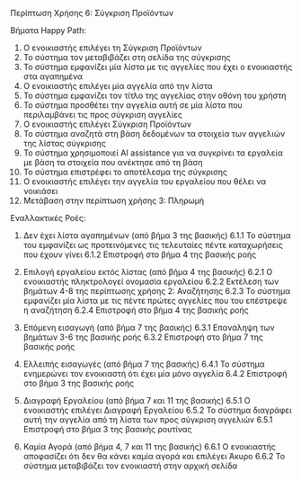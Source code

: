 Περίπτωση Χρήσης 6: Σύγκριση Προϊόντων

Βήματα Happy Path:
1.  Ο ενοικιαστής επιλέγει τη Σύγκριση Προϊόντων 
2.  Το σύστημα τον μεταβιβάζει στη σελίδα της σύγκρισης
3.  Το σύστημα εμφανίζει μία λίστα με τις αγγελίες που έχει ο ενοικιαστής στα αγαπημένα
4.  Ο ενοικιαστής επιλέγει μία αγγελία από την λίστα
5.  Το σύστημα εμφανίζει τον τίτλο της αγγελίας στην οθόνη του χρήστη
6.  Το σύστημα προσθέτει την αγγελία αυτή σε μία λίστα που περιλαμβάνει τις προς σύγκριση αγγελίες
7.  Ο ενοικιαστής επιλέγει Σύγκριση Προϊόντων
8.  Το σύστημα αναζητά στη βάση δεδομένων τα στοιχεία των αγγελιών της λίστας σύγκρισης
9.  Το σύστημα χρησιμοποιεί AI assistance για να συγκρίνει τα εργαλεία με βάση τα στοιχεία που ανέκτησε από τη βάση 
10.  Το σύστημα επιστρέφει το αποτέλεσμα της σύγκρισης 
11. Ο ενοικιαστής επιλέγει την αγγελία του εργαλείου που θέλει να νοικιάσει
12. Μετάβαση στην περίπτωση χρήσης 3: Πληρωμή

Εναλλακτικές Ροές:
1. Δεν έχει λίστα αγαπημένων (από βήμα 3 της βασικής)
6.1.1 Το σύστημα του εμφανίζει ως προτεινόμενες τις τελευταίες πέντε καταχωρήσεις που έχουν γίνει
6.1.2 Επιστροφή στο βήμα 4 της βασικής ροής 

2. Επιλογή εργαλείου εκτός λίστας (από βήμα 4 της βασικής)
6.2.1 Ο ενοικιαστής πληκτρολογεί ονομασία εργαλείου
6.2.2 Εκτέλεση των βημάτων 4-8 της περίπτωσης χρήσης 2: Αναζήτησης 
6.2.3 Το σύστημα εμφανίζει μία λίστα με τις πέντε πρώτες αγγελίες που του επέστρεψε η αναζήτηση
6.2.4 Επιστροφή στο βήμα 4 της βασικής ροής

3. Επόμενη εισαγωγή (από βήμα 7 της βασικής) 
6.3.1 Επανάληψη των βημάτων 3-6 της βασικής ροής 
6.3.2 Επιστροφή στο βήμα 7 της βασικής ροής

4. Ελλειπής εισαγωγές (από βήμα 7 της βασικής) 
6.4.1 Το σύστημα ενημερώνει τον ενοικιαστή ότι έχει μία μόνο αγγελία
6.4.2 Επιστροφή στο βήμα 3 της βασικής ροής

5. Διαγραφή Εργαλείου (από βήμα 7 και 11 της βασικής) 
6.5.1 Ο ενοικιαστής επιλέγει Διαγραφή Εργαλείου
6.5.2 Το σύστημα διαγράφει αυτή την αγγελία από τη λίστα των προς σύγκριση αγγελιών
6.5.1 Επιστροφή στο βήμα 3 της βασικής ρουτίνας

6. Καμία Αγορά (από βήμα 4, 7 και 11 της βασικής) 
6.6.1 Ο ενοικιαστής αποφασίζει ότι δεν θα κάνει καμία αγορά και επιλέγει Άκυρο
6.6.2 Το σύστημα μεταβιβάζει τον ενοικιαστή στην αρχική σελίδα

